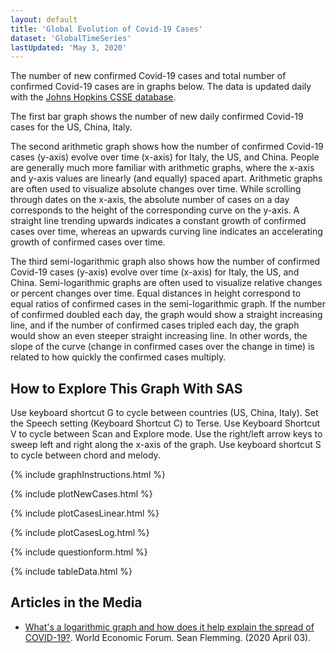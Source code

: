 ```yaml
---
layout: default
title: 'Global Evolution of Covid-19 Cases'
dataset: 'GlobalTimeSeries'
lastUpdated: 'May 3, 2020'
---
```


The number of new confirmed Covid-19 cases and total number of confirmed Covid-19 cases are in graphs below. The data is updated daily with the [Johns Hopkins CSSE database](https://github.com/CSSEGISandData/COVID-19).

The first bar graph shows the number of new daily confirmed Covid-19 cases for the US, China, Italy.

The second arithmetic graph shows how the number of confirmed Covid-19 cases (y-axis) evolve over time (x-axis) for Italy, the US, and China. People are generally much more familiar with arithmetic graphs, where the x-axis and y-axis values are linearly (and equally) spaced apart. Arithmetic graphs are often used to visualize absolute changes over time. While scrolling through dates on the x-axis, the absolute number of cases on a day corresponds to the height of the corresponding curve on the y-axis. A straight line trending upwards indicates a constant growth of confirmed cases over time, whereas an upwards curving line indicates an accelerating growth of confirmed cases over time. 

The third semi-logarithmic graph also shows how the number of confirmed Covid-19 cases (y-axis) evolve over time (x-axis) for Italy, the US, and China. Semi-logarithmic graphs are often used to visualize relative changes or percent changes over time. Equal distances in height correspond to equal ratios of confirmed cases in the semi-logarithmic graph. If the number of confirmed doubled each day, the graph would show a straight increasing line, and if the number of confirmed cases tripled each day, the graph would show an even steeper straight increasing line. In other words, the slope of the curve (change in confirmed cases over the change in time) is related to how quickly the confirmed cases multiply. 

## How to Explore This Graph With SAS
Use keyboard shortcut G to cycle between countries (US, China, Italy). Set the Speech setting (Keyboard Shortcut C) to Terse. Use Keyboard Shortcut V to cycle between Scan and Explore mode. Use the right/left arrow keys to sweep left and right along the x-axis of the graph. Use keyboard shortcut S to cycle between chord and melody. 

{% include graphInstructions.html %}

{% include plotNewCases.html %}

{% include plotCasesLinear.html %}

{% include plotCasesLog.html %}

{% include questionform.html %}

{% include tableData.html %}

## Articles in the Media

* [What's a logarithmic graph and how does it help explain the spread of COVID-19?](https://www.weforum.org/agenda/2020/04/covid-19-spread-logarithmic-graph/). World Economic Forum. Sean Flemming. (2020 April 03).







